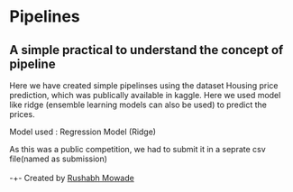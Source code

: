 # Pipelines
A simple practical to understand the concept of pipeline
--------------------------------------------------------------------------------------------------------
Here we have created simple pipelinses using the dataset Housing price prediction, which was publically available in kaggle. Here we used model like ridge (ensemble learning models can also be used) to predict the prices.

Model used : Regression Model (Ridge)

As this was a public competition, we had to submit it in a seprate csv file(named as submission)
<br><br> -+- Created by [Rushabh Mowade](https://github.com/RushabhMowade)


